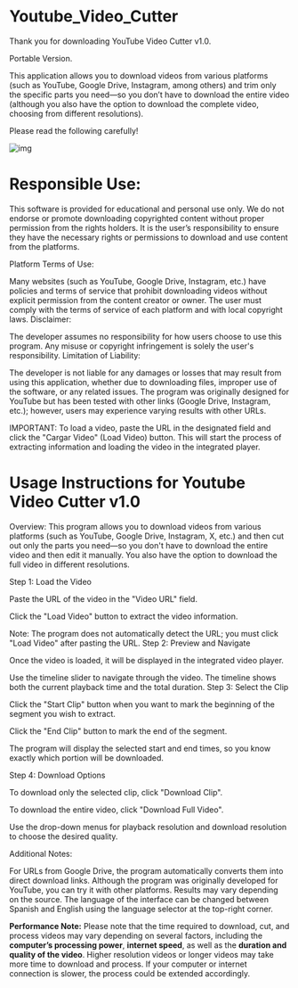 # Youtube_Video_Cutter
Thank you for downloading YouTube Video Cutter v1.0.

Portable Version.

This application allows you to download videos from various platforms (such as YouTube, Google Drive, Instagram, among others) and trim only the specific parts you need—so you don’t have to download the entire video (although you also have the option to download the complete video, choosing from different resolutions).

Please read the following carefully!


![img](https://github.com/user-attachments/assets/46c75ff6-9ae2-4a4d-a238-650f93feadc3)


# Responsible Use:

This software is provided for educational and personal use only. We do not endorse or promote downloading copyrighted content without proper permission from the rights holders.
It is the user’s responsibility to ensure they have the necessary rights or permissions to download and use content from the platforms.

Platform Terms of Use:

Many websites (such as YouTube, Google Drive, Instagram, etc.) have policies and terms of service that prohibit downloading videos without explicit permission from the content creator or owner.
The user must comply with the terms of service of each platform and with local copyright laws.
Disclaimer:

The developer assumes no responsibility for how users choose to use this program.
Any misuse or copyright infringement is solely the user's responsibility.
Limitation of Liability:

The developer is not liable for any damages or losses that may result from using this application, whether due to downloading files, improper use of the software, or any related issues.
The program was originally designed for YouTube but has been tested with other links (Google Drive, Instagram, etc.); however, users may experience varying results with other URLs.


IMPORTANT:
To load a video, paste the URL in the designated field and click the "Cargar Video" (Load Video) button. This will start the process of extracting information and loading the video in the integrated player.

# Usage Instructions for Youtube Video Cutter v1.0

Overview:
This program allows you to download videos from various platforms (such as YouTube, Google Drive, Instagram, X, etc.) and then cut out only the parts you need—so you don't have to download the entire video and then edit it manually. You also have the option to download the full video in different resolutions.

Step 1: Load the Video

Paste the URL of the video in the "Video URL" field.

Click the "Load Video" button to extract the video information.

Note: The program does not automatically detect the URL; you must click "Load Video" after pasting the URL.
Step 2: Preview and Navigate

Once the video is loaded, it will be displayed in the integrated video player.

Use the timeline slider to navigate through the video. The timeline shows both the current playback time and the total duration.
Step 3: Select the Clip

Click the "Start Clip" button when you want to mark the beginning of the segment you wish to extract.

Click the "End Clip" button to mark the end of the segment.

The program will display the selected start and end times, so you know exactly which portion will be downloaded.

Step 4: Download Options

To download only the selected clip, click "Download Clip".

To download the entire video, click "Download Full Video".

Use the drop-down menus for playback resolution and download resolution to choose the desired quality.

Additional Notes:

For URLs from Google Drive, the program automatically converts them into direct download links.
Although the program was originally developed for YouTube, you can try it with other platforms. Results may vary depending on the source.
The language of the interface can be changed between Spanish and English using the language selector at the top-right corner.

**Performance Note:** Please note that the time required to download, cut, and process videos may vary depending on several factors, including the
**computer’s processing power**, **internet speed**, as well as the **duration and quality of the video**. 
Higher resolution videos or longer videos may take more time to download and process. If your computer or internet connection is slower, the process could be extended accordingly.
